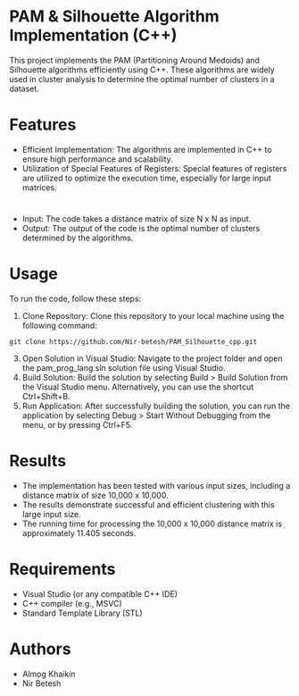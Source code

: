 # PAM & Silhouette Algorithm Implementation (C++)
This project implements the PAM (Partitioning Around Medoids) and Silhouette algorithms efficiently using C++.
These algorithms are widely used in cluster analysis to determine the optimal number of clusters in a dataset.

# Features
* Efficient Implementation: The algorithms are implemented in C++ to ensure high performance and scalability.
* Utilization of Special Features of Registers: Special features of registers are utilized to optimize the execution time, especially for large input matrices.
#
* Input: The code takes a distance matrix of size N x N as input.
* Output: The output of the code is the optimal number of clusters determined by the algorithms.

# Usage
To run the code, follow these steps:
1. Clone Repository: Clone this repository to your local machine using the following command:
```
git clone https://github.com/Nir-betesh/PAM_Silhouette_cpp.git
```

3. Open Solution in Visual Studio: Navigate to the project folder and open the pam_prog_lang.sln solution file using Visual Studio.
4. Build Solution: Build the solution by selecting Build > Build Solution from the Visual Studio menu. Alternatively, you can use the shortcut Ctrl+Shift+B.
5. Run Application: After successfully building the solution, you can run the application by selecting Debug > Start Without Debugging from the menu, or by pressing Ctrl+F5.

# Results
* The implementation has been tested with various input sizes, including a distance matrix of size 10,000 x 10,000.
* The results demonstrate successful and efficient clustering with this large input size.
* The running time for processing the 10,000 x 10,000 distance matrix is approximately 11.405 seconds.

# Requirements
* Visual Studio (or any compatible C++ IDE)
* C++ compiler (e.g., MSVC)
* Standard Template Library (STL)

# Authors
* Almog Khaikin
* Nir Betesh
